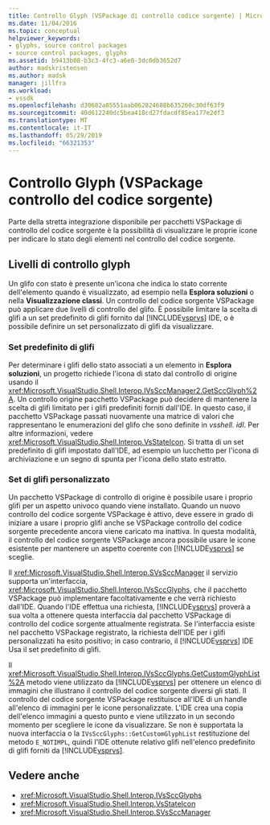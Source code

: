 ```yaml
---
title: Controllo Glyph (VSPackage di controllo codice sorgente) | Microsoft Docs
ms.date: 11/04/2016
ms.topic: conceptual
helpviewer_keywords:
- glyphs, source control packages
- source control packages, glyphs
ms.assetid: b9413b08-b3c3-4fc3-a6e0-3dc0db3652d7
author: madskristensen
ms.author: madsk
manager: jillfra
ms.workload:
- vssdk
ms.openlocfilehash: d30682a85551aab062824688b635260c30df63f9
ms.sourcegitcommit: 40d612240dc5bea418cd27fdacdf85ea177e2df3
ms.translationtype: MT
ms.contentlocale: it-IT
ms.lasthandoff: 05/29/2019
ms.locfileid: "66321353"
---
```

# <a name="glyph-control-source-control-vspackage"></a>Controllo Glyph (VSPackage controllo del codice sorgente)
Parte della stretta integrazione disponibile per pacchetti VSPackage di controllo del codice sorgente è la possibilità di visualizzare le proprie icone per indicare lo stato degli elementi nel controllo del codice sorgente.

## <a name="levels-of-glyph-control"></a>Livelli di controllo glyph
 Un glifo con stato è presente un'icona che indica lo stato corrente dell'elemento quando è visualizzato, ad esempio nella **Esplora soluzioni** o nella **Visualizzazione classi**. Un controllo del codice sorgente VSPackage può applicare due livelli di controllo del glifo. È possibile limitare la scelta di glifi a un set predefinito di glifi fornito dal [!INCLUDE[vsprvs](../../code-quality/includes/vsprvs_md.md)] IDE, o è possibile definire un set personalizzato di glifi da visualizzare.

### <a name="default-set-of-glyphs"></a>Set predefinito di glifi
 Per determinare i glifi dello stato associati a un elemento in **Esplora soluzioni**, un progetto richiede l'icona di stato dal controllo di origine usando il <xref:Microsoft.VisualStudio.Shell.Interop.IVsSccManager2.GetSccGlyph%2A>. Un controllo origine pacchetto VSPackage può decidere di mantenere la scelta di glifi limitato per i glifi predefiniti forniti dall'IDE. In questo caso, il pacchetto VSPackage passati nuovamente una matrice di valori che rappresentano le enumerazioni del glifo che sono definite in *vsshell. idl*. Per altre informazioni, vedere <xref:Microsoft.VisualStudio.Shell.Interop.VsStateIcon>. Si tratta di un set predefinito di glifi impostato dall'IDE, ad esempio un lucchetto per l'icona di archiviazione e un segno di spunta per l'icona dello stato estratto.

### <a name="custom-set-of-glyphs"></a>Set di glifi personalizzato
 Un pacchetto VSPackage di controllo di origine è possibile usare i proprio glifi per un aspetto univoco quando viene installato. Quando un nuovo controllo del codice sorgente VSPackage è attivo, deve essere in grado di iniziare a usare i proprio glifi anche se VSPackage controllo del codice sorgente precedente ancora viene caricato ma inattiva. In questa modalità, il controllo del codice sorgente VSPackage ancora possibile usare le icone esistente per mantenere un aspetto coerente con [!INCLUDE[vsprvs](../../code-quality/includes/vsprvs_md.md)] se sceglie.

 Il <xref:Microsoft.VisualStudio.Shell.Interop.SVsSccManager> il servizio supporta un'interfaccia, <xref:Microsoft.VisualStudio.Shell.Interop.IVsSccGlyphs>, che il pacchetto VSPackage può implementare facoltativamente e che verrà richiesto dall'IDE. Quando l'IDE effettua una richiesta, [!INCLUDE[vsprvs](../../code-quality/includes/vsprvs_md.md)] proverà a sua volta a ottenere questa interfaccia dal pacchetto VSPackage di controllo del codice sorgente attualmente registrata. Se l'interfaccia esiste nel pacchetto VSPackage registrato, la richiesta dell'IDE per i glifi personalizzati ha esito positivo; in caso contrario, il [!INCLUDE[vsprvs](../../code-quality/includes/vsprvs_md.md)] IDE Usa il set predefinito di glifi.

 Il <xref:Microsoft.VisualStudio.Shell.Interop.IVsSccGlyphs.GetCustomGlyphList%2A> metodo viene utilizzato da [!INCLUDE[vsprvs](../../code-quality/includes/vsprvs_md.md)] per ottenere un elenco di immagini che illustrano il controllo del codice sorgente diversi gli stati. Il controllo del codice sorgente VSPackage restituisce all'IDE di un handle all'elenco di immagini per le icone personalizzate. L'IDE crea una copia dell'elenco immagini a questo punto e viene utilizzato in un secondo momento per scegliere le icone da visualizzare. Se non è supportata la nuova interfaccia o la `IVsSccGlyphs::GetCustomGlyphList` restituzione del metodo `E_NOTIMPL`, quindi l'IDE ottenute relativo glifi nell'elenco predefinito di glifi forniti da [!INCLUDE[vsprvs](../../code-quality/includes/vsprvs_md.md)].

## <a name="see-also"></a>Vedere anche
- <xref:Microsoft.VisualStudio.Shell.Interop.IVsSccGlyphs>
- <xref:Microsoft.VisualStudio.Shell.Interop.VsStateIcon>
- <xref:Microsoft.VisualStudio.Shell.Interop.SVsSccManager>